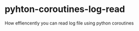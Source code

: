 pyhton-coroutines-log-read
========================

How effiencently you can read log file using python coroutines

